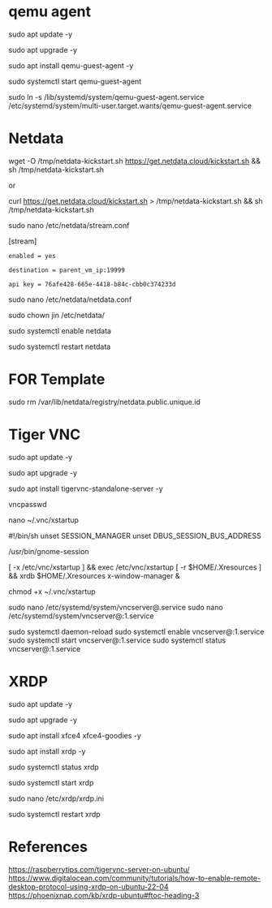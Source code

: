 # qemu agent
sudo apt update -y

sudo apt upgrade -y

sudo apt install qemu-guest-agent -y

sudo systemctl start qemu-guest-agent

sudo ln -s /lib/systemd/system/qemu-guest-agent.service /etc/systemd/system/multi-user.target.wants/qemu-guest-agent.service

# Netdata

wget -O /tmp/netdata-kickstart.sh https://get.netdata.cloud/kickstart.sh && sh /tmp/netdata-kickstart.sh

or

curl https://get.netdata.cloud/kickstart.sh > /tmp/netdata-kickstart.sh && sh /tmp/netdata-kickstart.sh

sudo nano /etc/netdata/stream.conf

[stream]

    enabled = yes

    destination = parent_vm_ip:19999

    api key = 76afe428-665e-4418-b84c-cbb0c374233d

sudo nano /etc/netdata/netdata.conf

sudo chown jin /etc/netdata/

sudo systemctl enable netdata

sudo systemctl restart netdata

# FOR Template
sudo rm /var/lib/netdata/registry/netdata.public.unique.id

# Tiger VNC

sudo apt update -y

sudo apt upgrade -y

sudo apt install tigervnc-standalone-server -y

vncpasswd

nano ~/.vnc/xstartup

#!/bin/sh
unset SESSION_MANAGER
unset DBUS_SESSION_BUS_ADDRESS

/usr/bin/gnome-session

[ -x /etc/vnc/xstartup ] && exec /etc/vnc/xstartup
[ -r $HOME/.Xresources ] && xrdb $HOME/.Xresources
x-window-manager &

chmod +x ~/.vnc/xstartup

<!-- sudo nano /etc/tigervnc/vncserver-config-defaults -->

<!-- vncserver -localhost no -->

sudo nano /etc/systemd/system/vncserver@.service
sudo nano /etc/systemd/system/vncserver@:1.service

sudo systemctl daemon-reload
sudo systemctl enable vncserver@:1.service
sudo systemctl start vncserver@:1.service
sudo systemctl status vncserver@:1.service

# XRDP

sudo apt update -y

sudo apt upgrade -y

sudo apt install xfce4 xfce4-goodies -y

sudo apt install xrdp -y

sudo systemctl status xrdp

sudo systemctl start xrdp

sudo nano /etc/xrdp/xrdp.ini

sudo systemctl restart xrdp

# References

https://raspberrytips.com/tigervnc-server-on-ubuntu/
https://www.digitalocean.com/community/tutorials/how-to-enable-remote-desktop-protocol-using-xrdp-on-ubuntu-22-04
https://phoenixnap.com/kb/xrdp-ubuntu#ftoc-heading-3